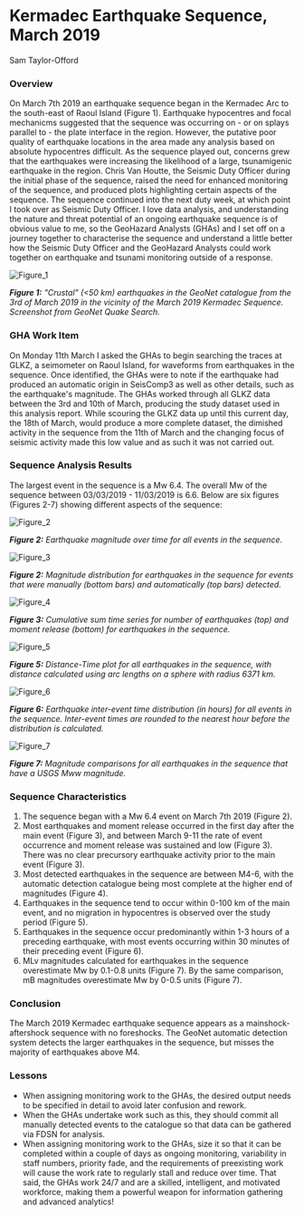 # Kermadec Earthquake Sequence, March 2019

Sam Taylor-Offord

### Overview

On March 7th 2019 an earthquake sequence began in the Kermadec Arc to the south-east of Raoul Island (Figure 1). Earthquake hypocentres and focal mechanicms suggested that the sequence was occurring on - or on splays parallel to - the plate interface in the region. However, the putative poor quality of earthquake locations in the area made any analysis based on absolute hypocentres difficult. As the sequence played out, concerns grew that the earthquakes were increasing the likelihood of a large, tsunamigenic earthquake in the region. Chris Van Houtte, the Seismic Duty Officer during the initial phase of the sequence, raised the need for enhanced monitoring of the sequence, and produced plots highlighting certain aspects of the sequence. The sequence continued into the next duty week, at which point I took over as Seismic Duty Officer. I love data analysis, and understanding the nature and threat potential of an ongoing earthquake sequence is of obvious value to me, so the GeoHazard Analysts (GHAs) and I set off on a journey together to characterise the sequence and understand a little better how the Seismic Duty Officer and the GeoHazard Analysts could work together on earthquake and tsunami monitoring outside of a response.

![Figure_1](./kermadec_earthquakes_March03_now.png)

***Figure 1:** "Crustal" (<50 km) earthquakes in the GeoNet catalogue from the 3rd of March 2019 in the vicinity of the March 2019 Kermadec Sequence. Screenshot from GeoNet Quake Search.*

### GHA Work Item

On Monday 11th March I asked the GHAs to begin searching the traces at GLKZ, a seimometer on Raoul Island, for waveforms from earthquakes in the sequence. Once identified, the GHAs were to note if the earthquake had produced an automatic origin in SeisComp3 as well as other details, such as the earthquake's magnitude. The GHAs worked through all GLKZ data between the 3rd and 10th of March, producing the study dataset used in this analysis report. While scouring the GLKZ data up until this current day, the 18th of March, would produce a more complete dataset, the dimished activity in the sequence from the 11th of March and the changing focus of seismic activity made this low value and as such it was not carried out.

### Sequence Analysis Results

The largest event in the sequence is a Mw 6.4. The overall Mw of the sequence between 03/03/2019 - 11/03/2019 is 6.6. Below are six figures (Figures 2-7) showing different aspects of the sequence:

![Figure_2](./Figure_4.png) 

***Figure 2:** Earthquake magnitude over time for all events in the sequence.*

![Figure_3](./Figure_3.png)

***Figure 2:** Magnitude distribution for earthquakes in the sequence for events that were manually (bottom bars) and automatically (top bars) detected.*

![Figure_4](./Figure_2.png)

***Figure 3:** Cumulative sum time series for number of earthquakes (top) and moment release (bottom) for earthquakes in the sequence.*

![Figure_5](./Figure_5.png)

***Figure 5:** Distance-Time plot for all earthquakes in the sequence, with distance calculated using arc lengths on a sphere with radius 6371 km.*

![Figure_6](./Figure_6.png)

***Figure 6:** Earthquake inter-event time distribution (in hours) for all events in the sequence. Inter-event times are rounded to the nearest hour before the distribution is calculated.*

![Figure_7](./Figure_7.png) 

***Figure 7:** Magnitude comparisons for all earthquakes in the sequence that have a USGS Mww magnitude.*

### Sequence Characteristics

1. The sequence began with a Mw 6.4 event on March 7th 2019 (Figure 2).
1. Most earthquakes and moment release occurred in the first day after the main event (Figure 3), and between March 9-11 the rate of event occurrence and moment release was sustained and low (Figure 3). There was no clear precursory earthquake activity prior to the main event (Figure 3).
1. Most detected earthquakes in the sequence are between M4-6, with the automatic detection catalogue being most complete at the higher end of magnitudes (Figure 4).
1. Earthquakes in the sequence tend to occur within 0-100 km of the main event, and no migration in hypocentres is observed over the study period (Figure 5).
1. Earthquakes in the sequence occur predominantly within 1-3 hours of a preceding earthquake, with most events occurring within 30 minutes of their preceding event (Figure 6).
1. MLv magnitudes calculated for earthquakes in the sequence overestimate Mw by 0.1-0.8 units (Figure 7). By the same comparison, mB magnitudes overestimate Mw by 0-0.5 units (Figure 7).

### Conclusion

The March 2019 Kermadec earthquake sequence appears as a mainshock-aftershock sequence with no foreshocks. The GeoNet automatic detection system detects the larger earthquakes in the sequence, but misses the majority of earthquakes above M4.

### Lessons

- When assigning monitoring work to the GHAs, the desired output needs to be specified in detail to avoid later confusion and rework.
- When the GHAs undertake work such as this, they should commit all manually detected events to the catalogue so that data can be gathered via FDSN for analysis.
- When assigning monitoring work to the GHAs, size it so that it can be completed within a couple of days as ongoing monitoring, variability in staff numbers, priority fade, and the requirements of preexisting work will cause the work rate to regularly stall and reduce over time. That said, the GHAs work 24/7 and are a skilled, intelligent, and motivated workforce, making them a powerful weapon for information gathering and advanced analytics!